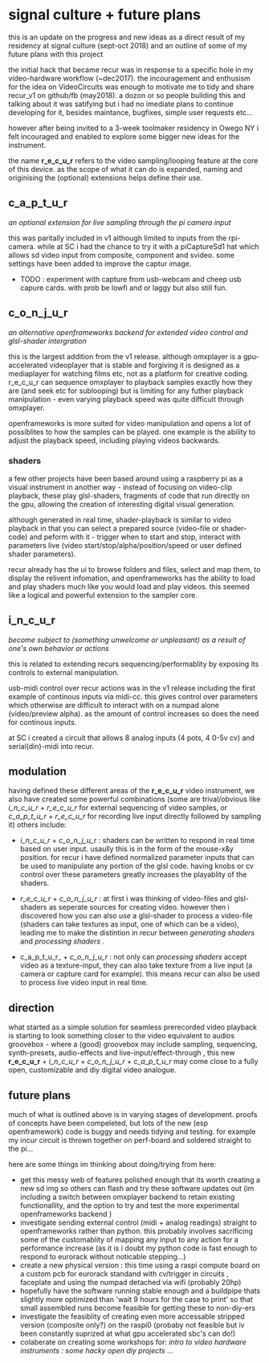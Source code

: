 
# signal culture + future plans

this is an update on the progress and new ideas as a direct result of my residency at signal culture (sept-oct 2018) and an outline of some of my future plans with this project

the initial hack that became recur was in response to a specific hole in my video-hardware workflow (~dec2017). the incouragement and enthusism for the idea on VideoCircuits was enough to motivate me to tidy and share recur_v1 on github/fb (may2018). a dozon or so people building this and talking about it was satifying but i had no imediate plans to continue developing for it, besides maintance, bugfixes, simple user requests etc...

however after being invited to a 3-week toolmaker residency in Owego NY i felt incouraged and enabled to explore some bigger new ideas for the instrument.

the name __r_e_c_u_r__ refers to the video sampling/looping feature at the core of this device. as the scope of what it can do is expanded, naming and originising the (optional) extensions helps define their use.

## c_a_p_t_u_r

_an optional extension for live sampling through the pi camera input_

this was paritally included in v1 although limited to inputs from the rpi-camera. while at SC i had the chance to try it with a piCaptureSd1 hat which allows sd video input from composite, component and svideo. some settings have been added to improve the captur image.

- TODO : experiment with capture from usb-webcam and cheep usb capure cards. with prob be lowfi and or laggy but also still fun.

## c_o_n_j_u_r

_an alternative openframeworks backend for extended video control and glsl-shader intergration_

this is the largest addition from the v1 release. although omxplayer is a gpu-accelerated videoplayer that is stable and forgiving it is designed as a mediaplayer for watching films etc, not as a platform for creative coding. r_e_c_u_r can sequence omxplayer to playback samples exactly how they are (and seek etc for sublooping) but is limiting for any futher playback manipulation - even varying playback speed was quite difficult through omxplayer.

openframeworks is more suited for video manipulation and opens a lot of possiblites to how the samples can be played. one example is the ability to adjust the playback speed, including playing videos backwards.

### shaders

a few other projects have been based around using a raspberry pi as a visual instrument in another way - instead of focusing on video-clip playback, these play glsl-shaders, fragments of code that run directly on the gpu, allowing the creation of interesting digital visual generation.

although generated in real time, shader-playback is similar to video playback in that you can select a prepared source (video-file or shader-code) and peform with it - trigger when to start and stop, interact with parameters live (video start/stop/alpha/position/speed or user defined shader parameters).

recur already has the ui to browse folders and files, select and map them, to display the relivent infomation, and openframeworks has the ability to load and play shaders much like you would load and play videos. this seemed like a logical and powerful extension to the sampler core.

## i_n_c_u_r

_become subject to (something unwelcome or unpleasant) as a result of one's own behavior or actions_

this is related to extending recurs sequencing/performablity by exposing its controls to external manipulation.

usb-midi control over recur actions was in the v1 release including the first example of continous inputs via midi-cc. this gives control over parameters which otherwise are difficult to interact with on a numpad alone (video/preview alpha). as the amount of control increases so does the need for continous inputs.

at SC i created a circuit that allows 8 analog inputs (4 pots, 4 0-5v cv) and serial(din)-midi into recur.

## modulation

having defined these different areas of the __r_e_c_u_r__ video instrument, we also have created some powerful combinations (some are trival/obvious like _i_n_c_u_r_ + _r_e_c_u_r_ for external sequencing of video samples, or _c_a_p_t_u_r_ + _r_e_c_u_r_ for recording live input directly followed by sampling it) others include:

- _i_n_c_u_r_ + _c_o_n_j_u_r_ : shaders can be written to respond in real time based on user input. usaully this is in the form of the mouse-x&y position. for recur i have defined normalized parameter inputs that can be used to manipulate any portion of the glsl code. having knobs or cv control over these parameters greatly increases the playablity of the shaders.

- _r_e_c_u_r_ + _c_o_n_j_u_r_ : at first i was thinking of video-files and glsl-shaders as seperate sources for creating video. however then i discovered how you can also _use_ a glsl-shader to process a video-file (shaders can take textures as input, one of which can be a video), leading me to make the distintion in recur between _generating shaders_ and _processing shaders_ .

- c_a_p_t_u_r_ + _c_o_n_j_u_r_ : not only can _processing shaders_ accept video as a texture-input, they can also take texture from a live input (a camera or capture card for example). this means recur can also be used to process live video input in real time.

## direction

what started as a simple solution for seamless prerecorded video playback is starting to look something closer to the video equivalent to audios groovebox - where a (good) groovebox may include sampling, sequencing, synth-presets, audio-effects and live-input/effect-through , this new __r_e_c_u_r__ + _i_n_c_u_r_ + _c_o_n_j_u_r_ + _c_a_p_t_u_r_ may come close to a fully open, customizable and diy digital video analogue.

## future plans

much of what is outlined above is in varying stages of development. proofs of concepts have been compeleted, but lots of the new (esp openframework) code is buggy and needs tidying and testing. for example my incur circuit is thrown together on perf-board and soldered straight to the pi...

here are some things im thinking about doing/trying from here:

- get this messy web of features polished enough that its worth creating a new sd img so others can flash and try these software updates out (im including a switch between omxplayer backend to retain existing functionallity, and the option to try and test the more experimental openframeworks backend )
- investigate sending external control (midi + analog readings) straight to openframeworks rather than python. this probably involves sacrificing some of the customablity of mapping any input to any action for a performance increase (as it is i doubt my python code is fast enough to respond to eurorack without noticable stepping...)
- create a new physical version : this time using a raspi compute board on a custom pcb for eurorack standand with cv/trigger in circuits , faceplate and using the numpad detached via wifi (probably 20hp)
- hopefully have the software running stable enough and a buildpipe thats slightly more optimized than 'wait 9 hours for the case to print' so that small assembled runs become feasible for getting these to non-diy-ers
- investigate the feasiblity of creating even more accessable stripped version (composite only?) on the raspi0 (probaby not feasible but iv been constantly suprized at what gpu accelerated sbc's can do!)
- colaberate on creating some workshops for: _intro to video hardware instruments : some hacky open diy projects_ ...
